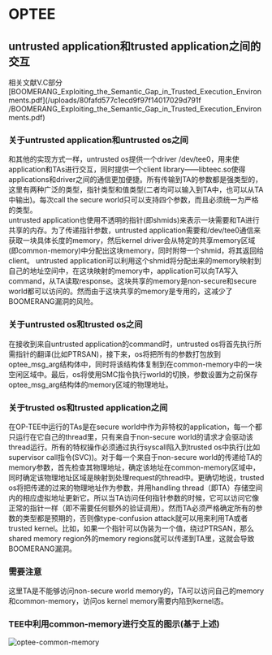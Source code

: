 # OPTEE
## untrusted application和trusted application之间的交互
相关文献V.C部分[BOOMERANG_Exploiting_the_Semantic_Gap_in_Trusted_Execution_Environments.pdf](/uploads/80fafd577c1ecd9f97f14017029d791f  /BOOMERANG_Exploiting_the_Semantic_Gap_in_Trusted_Execution_Environments.pdf)
### 关于untrusted application和untrusted os之间
和其他的实现方式一样，untrusted os提供一个driver /dev/tee0，用来使application和TAs进行交互，同时提供一个client library——libteec.so使得applications和driver之间的通信更加便捷。所有传输到TA的参数都是强类型的，这里有两种广泛的类型，指针类型和值类型(二者均可以输入到TA中，也可以从TA中输出)。每次call the secure world只可以支持四个参数，而且必须统一为严格的类型。  
untrusted application也使用不透明的指针(即shmids)来表示一块需要和TA进行共享的内存。为了传递指针参数，untrusted application需要和/dev/tee0通信来获取一块具体长度的memory，然后kernel driver会从特定的共享memory区域(即common-memory)中分配出这块memory，同时附带一个shmid，将其返回给client。  untrusted application可以利用这个shmid将分配出来的memory映射到自己的地址空间中，在这块映射的memory中，application可以向TA写入command，从TA读取response。这块共享的memory是non-secure和secure world都可以访问的。然而由于这块共享的memory是专用的，这减少了BOOMERANG漏洞的风险。  
### 关于untrusted os和trusted os之间
在接收到来自untrusted application的command时，untrusted os将首先执行所需指针的翻译(比如PTRSAN)，接下来，os将把所有的参数打包放到optee_msg_arg结构体中，同时将该结构体复制到在common-memory中的一块空闲区域中。最后，os将使用SMC指令执行world的切换，参数设置为之前保存optee_msg_arg结构体的memory区域的物理地址。
### 关于trusted os和trusted application之间
在OP-TEE中运行的TAs是在secure world中作为非特权的application，每一个都只运行在它自己的thread里，只有来自于non-secure world的请求才会驱动该thread运行。所有的特权操作必须通过执行syscall陷入到trusted os中执行(比如supervisor call指令(SVC))。对于每一个来自于non-secure world的传递给TA的memory参数，首先检查其物理地址，确定该地址在common-memory区域中，同时确定该物理地址区域是映射到处理request的thread中。更确切地说，trusted os将把传递的过来的物理地址作为参数，并用handling thread（即TA）存储空间内的相应虚拟地址更新它。所以当TA访问任何指针参数的时候，它可以访问它像正常的指针一样（即不需要任何额外的验证调用）。然而TA必须严格确定所有的参数的类型都是预期的，否则像type-confusion attack就可以用来利用TA或者trusted kernel。比如，如果一个指针可以伪装为一个值，绕过PTRSAN，那么shared memory region外的memory regions就可以传递到TA里，这就会导致BOOMERANG漏洞。
### 需要注意
这里TA是不能够访问non-secure world memory的，TA可以访问自己的memory和common-memory，访问os kernel memory需要内陷到kernel态。
### TEE中利用common-memory进行交互的图示(基于上述)
![optee-common-memory](/uploads/33167bc10c20933b075ace9ad6cbad82/optee-common-memory.jpg)  